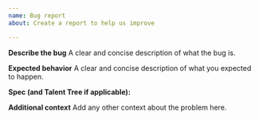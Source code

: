 ```yaml
---
name: Bug report
about: Create a report to help us improve

---
```


**Describe the bug**
A clear and concise description of what the bug is.

**Expected behavior**
A clear and concise description of what you expected to happen.

**Spec (and Talent Tree if applicable):**

**Additional context**
Add any other context about the problem here.

